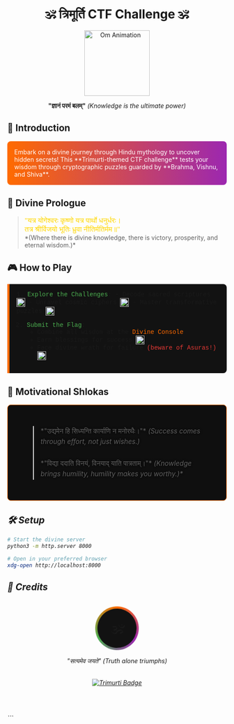 # <div align="center">🕉️ त्रिमूर्ति CTF Challenge 🕉️</div>

<div align="center">
  <img src="https://i.gifer.com/SAY8.gif" width="150" alt="Om Animation">
</div>

**<div align="center">"ज्ञानं परमं बलम्"** *(Knowledge is the ultimate power)*</div>

## 🌟 Introduction
<div style="background: linear-gradient(to right, #ff6b00, #9c27b0); padding: 1rem; border-radius: 8px; color: white; animation: pulse 2s infinite;">
Embark on a divine journey through Hindu mythology to uncover hidden secrets! This **Trimurti-themed CTF challenge** tests your wisdom through cryptographic puzzles guarded by **Brahma, Vishnu, and Shiva**.
</div>




## 📜 Divine Prologue
> <div style="font-family: 'Times New Roman', serif; font-size: 1.2em; animation: float 4s ease-in-out infinite; color: #ffd700;">
> "यत्र योगेश्वरः कृष्णो यत्र पार्थो धनुर्धरः।<br>
> तत्र श्रीर्विजयो भूतिः ध्रुवा नीतिर्मतिर्मम॥"
> </div>
> *(Where there is divine knowledge, there is victory, prosperity, and eternal wisdom.)*

## 🎮 How to Play
<div style="background: #121212; padding: 1rem; border-left: 5px solid #ff6b00; border-radius: 0 8px 8px 0; font-family: 'Courier New', monospace;">
1. <span style="color: #4caf50;">Explore the Challenges</span>:
   - Decode sacred scriptures <img src="https://i.gifer.com/embedded/download/7VE.gif" width="20" style="vertical-align: middle;">
   - Unravel cosmic ciphers <img src="https://i.gifer.com/embedded/download/W7lt.gif" width="20" style="vertical-align: middle;">
   - Master transformative puzzles <img src="https://i.gifer.com/embedded/download/3z6Z.gif" width="20" style="vertical-align: middle;">

2. <span style="color: #4caf50;">Submit the Flag</span>:
   - Combine all wisdom at the <span style="color: #ff6b00;">Divine Console</span>
   - Earn blessings for success <img src="https://i.gifer.com/embedded/download/3og0.gif" width="20" style="vertical-align: middle;">
   - Face divine wrath for failure <span style="color: #e53935;">(beware of Asuras!)</span> <img src="https://i.gifer.com/embedded/download/3og0.gif" width="20" style="vertical-align: middle;">
</div>



## 🧘 Motivational Shlokas
<div style="background: #0f0f0f; padding: 2rem; border-radius: 8px; color: white; border: 1px solid #ff6b00; position: relative; overflow: hidden;">
  <div style="position: absolute; top: 0; left: 0; width: 100%; height: 100%; background: url('https://i.gifer.com/7Kn7.gif') center/cover; opacity: 0.2; z-index: 0;"></div>
  <div style="position: relative; z-index: 1;">
    <blockquote style="font-size: 1.1em; line-height: 1.6; text-shadow: 0 0 5px #000;">
      *"उद्यमेन हि सिध्यन्ति कार्याणि न मनोरथैः।"*  
      <em>(Success comes through effort, not just wishes.)</em>  
      <br><br>
      *"विद्या ददाति विनयं, विनयाद् याति पात्रताम्।"*  
      <em>(Knowledge brings humility, humility makes you worthy.)*  
    </blockquote>
  </div>
</div>

## 🛠️ Setup
```bash
# Start the divine server
python3 -m http.server 8000

# Open in your preferred browser
xdg-open http://localhost:8000
```

## 🙏 Credits
<div style="text-align: center; margin: 2rem 0; position: relative;">
  <div style="width: 100px; height: 100px; margin: 0 auto; border-radius: 50%; background: conic-gradient(#ff6b00, #9c27b0, #4caf50, #ff6b00); animation: spin 10s linear infinite; display: flex; align-items: center; justify-content: center;">
    <div style="width: 90px; height: 90px; background: #121212; border-radius: 50%; display: flex; align-items: center; justify-content: center;">
      <span style="font-size: 2rem;">🕉️</span>
    </div>
  </div>
  <p style="margin-top: 1rem;"><em>"सत्यमेव जयते"</em> (Truth alone triumphs)</p>
</div>

<style>
@keyframes spin {
  from { transform: rotate(0deg); }
  to { transform: rotate(360deg); }
}
</style>

<div align="center">
  <a href="#-trimurti-ctf-challenge-">
    <img src="https://img.shields.io/badge/Powered_By-Trimurti-orange?style=for-the-badge&logo=html5" alt="Trimurti Badge">
  </a>
</div>

<!-- Hidden Blessing (visible when selected) -->
<div style="color: transparent; user-select: text; margin-top: 2rem; text-align: center; font-family: 'Times New Roman', serif;">
  🕉️ अखण्डमण्डलाकारं व्याप्तं येन चराचरम्।<br>
  तत्पदं दर्शितं येन तस्मै श्रीगुरवे नमः॥ 🕉️
</div>
```

